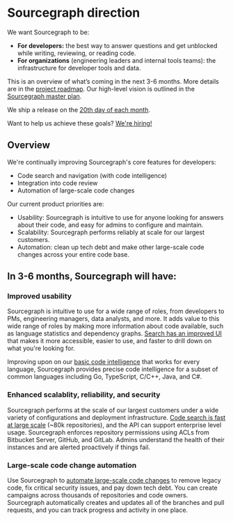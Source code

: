 # Sourcegraph direction

We want Sourcegraph to be:

- **For developers:** the best way to answer questions and get unblocked while writing, reviewing, or reading code.
- **For organizations** (engineering leaders and internal tools teams): the infrastructure for developer tools and data.

This is an overview of what’s coming in the next 3-6 months.  More details are in the [project roadmap](https://docs.google.com/document/d/1cBsE9801DcBF9chZyMnxRdolqM_1c2pPyGQz15QAvYI/edit?usp=sharing). Our high-level vision is outlined in the [Sourcegraph master plan](https://about.sourcegraph.com/plan).

We ship a release on the [20th day of each month](../handbook/engineering/releases/index.md#releases-are-monthly).

Want to help us achieve these goals? [We're hiring!](https://github.com/sourcegraph/careers/blob/master/job-descriptions/software-engineer.md)

## Overview

We're continually improving Sourcegraph's core features for developers:

- Code search and navigation (with code intelligence)
- Integration into code review
- Automation of large-scale code changes

Our current product priorities are:

- Usability: Sourcegraph is intuitive to use for anyone looking for answers about their code, and easy for admins to configure and maintain.
- Scalability: Sourcegraph performs reliably at scale for our largest customers.
- Automation: clean up tech debt and make other large-scale code changes across your entire code base.

## In 3-6 months, Sourcegraph will have:

### Improved usability

Sourcegraph is intuitive to use for a wide range of roles, from developers to PMs, engineering managers, data analysts, and more. It adds value to this wide range of roles by making more information about code available, such as language statistics and dependency graphs. [Search has an improved UI](https://about.sourcegraph.com/blog/sourcegraph-3.10#improved-autocompletion-for-search-query-filters) that makes it more accessible, easier to use, and faster to drill down on what you're looking for.

Improving upon on our [basic code intelligence](https://docs.sourcegraph.com/user/code_intelligence) that works for every language, Sourcegraph provides precise code intelligence for a subset of common languages including Go, TypeScript, C/C++, Java, and C#.

### Enhanced scalablity, reliability, and security

Sourcegraph performs at the scale of our largest customers under a wide variety of configurations and deployment infrastructure. [Code search is fast at large scale](https://docs.google.com/document/d/18w8T_KzYxQye8wg1g01QpMOX4_ERTtbOxMBRYaOEkmk/edit?usp=sharing) (~80k repositories), and the API can support enterprise level usage. Sourcegraph enforces repository permissions using ACLs from Bitbucket Server, GitHub, and GitLab. Admins understand the health of their instances and are alerted proactively if things fail.

### Large-scale code change automation

Use Sourcegraph to [automate large-scale code changes](https://about.sourcegraph.com/product/automation) to remove legacy code, fix critical security issues, and pay down tech debt. You can create campaigns across thousands of repositories and code owners. Sourcegraph automatically creates and updates all of the branches and pull requests, and you can track progress and activity in one place.
